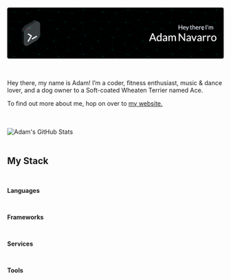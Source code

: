 ![Adam's GitHub Banner](./assets/readme-banner.png)

<!-- SOCIAL_BADGES:START -->

<!-- SOCIAL_BADGES:END -->

<br>

Hey there, my name is Adam! I’m a
coder, fitness enthusiast, music &
dance lover, and a dog owner to a Soft-coated
Wheaten Terrier named Ace.

To find out more about me, hop on over to [my website.](https://adamjnavarro.com)

<br>
<br>

<picture>
    <source srcset="{light_stats_url}" media="(prefers-color-scheme: light)" />
    <img align="center" src="{dark_stats_url}" alt="Adam's GitHub Stats" />
</picture>

<br>
<br>

## My Stack

<br>

**Languages**

<!-- LANGUAGE_BADGES:START -->

<!-- LANGUAGE_BADGES:END -->

<br>

**Frameworks**

<!-- FRAMEWORK_BADGES:START -->

<!-- FRAMEWORK_BADGES:END -->

<br>

**Services**

<!-- SERVICE_BADGES:START -->

<!-- SERVICE_BADGES:END -->

<br>

**Tools**

<!-- TOOL_BADGES:START -->

<!-- TOOL_BADGES:END -->

<br>
